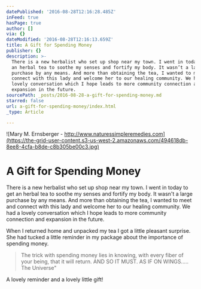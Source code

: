 ```yaml
---
datePublished: '2016-08-28T12:16:28.485Z'
inFeed: true
hasPage: true
author: []
via: {}
dateModified: '2016-08-28T12:16:13.659Z'
title: A Gift for Spending Money
publisher: {}
description: >-
  There is a new herbalist who set up shop near my town. I went in today to get
  an herbal tea to soothe my senses and fortify my body. It wasn’t a large
  purchase by any means. And more than obtaining the tea, I wanted to meet and
  connect with this lady and welcome her to our healing community. We had a
  lovely conversation which I hope leads to more community connection and
  expansion in the future.
sourcePath: _posts/2016-08-28-a-gift-for-spending-money.md
starred: false
url: a-gift-for-spending-money/index.html
_type: Article

---
```

![Mary M. Ernsberger - http://www.naturessimpleremedies.com](https://the-grid-user-content.s3-us-west-2.amazonaws.com/494618db-8ee8-4cfa-b8de-c8b305be00c3.jpg)

# A Gift for Spending Money

There is a new herbalist who set up shop near my town. I went in today to get an herbal tea to soothe my senses and fortify my body. It wasn't a large purchase by any means. And more than obtaining the tea, I wanted to meet and connect with this lady and welcome her to our healing community. We had a lovely conversation which I hope leads to more community connection and expansion in the future.

When I returned home and unpacked my tea I got a little pleasant surprise. She had tucked a little reminder in my package about the importance of spending money.

> The trick with spending money lies in knowing, with every fiber of your being, that it will return. AND SO IT MUST. AS IF ON WINGS..... The Universe"

A lovely reminder and a lovely little gift!